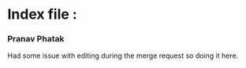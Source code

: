 # Index file : #

### Pranav Phatak ###

Had some issue with editing during the merge request so doing it here.
